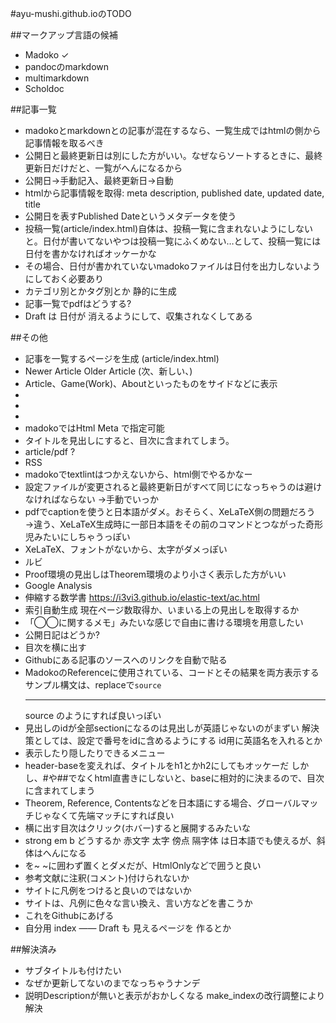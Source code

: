 #ayu-mushi.github.ioのTODO


##マークアップ言語の候補
* Madoko ✓
* pandocのmarkdown
* multimarkdown
* Scholdoc


##記事一覧
* madokoとmarkdownとの記事が混在するなら、一覧生成ではhtmlの側から記事情報を取るべき
* 公開日と最終更新日は別にした方がいい。なぜならソートするときに、最終更新日だけだと、一覧がへんになるから
* 公開日→手動記入、最終更新日→自動
* htmlから記事情報を取得: meta description, published date, updated date, title
* 公開日を表すPublished Dateというメタデータを使う
* 投稿一覧(article/index.html)自体は、投稿一覧に含まれないようにしないと。日付が書いてないやつは投稿一覧にふくめない…として、投稿一覧には日付を書かなければオッケーかな
* その場合、日付が書かれていないmadokoファイルは日付を出力しないようにしておく必要あり
* カテゴリ別とかタグ別とか 静的に生成
* 記事一覧でpdfはどうする?
* Draft は 日付が 消えるようにして、収集されなくしてある


##その他
* 記事を一覧するページを生成 (article/index.html)
* Newer Article Older Article (次、新しい、)
* Article、Game(Work)、Aboutといったものをサイドなどに表示
* <meta name="twitter:title" content="About me">
* <meta name="keywords" content="">
* <meta name="twitter:site" content="mushi_ayumu">
* <meta name="description"> madokoではHtml Meta で指定可能
* タイトルを見出しにすると、目次に含まれてしまう。
* article/pdf ?
* RSS
* madokoでtextlintはつかえないから、html側でやるかなー
* 設定ファイルが変更されると最終更新日がすべて同じになっちゃうのは避けなければならない →手動でいっか
* pdfでcaptionを使うと日本語がダメ。おそらく、XeLaTeX側の問題だろう →違う、XeLaTeX生成時に一部日本語をその前のコマンドとつながった奇形児みたいにしちゃうっぽい
* XeLaTeX、フォントがないから、太字がダメっぽい
* ルビ
* Proof環境の見出しはTheorem環境のより小さく表示した方がいい
* Google Analysis
* 伸縮する数学書 https://i3vi3.github.io/elastic-text/ac.html
* 索引自動生成 現在ページ数取得か、いまいる上の見出しを取得するか
* 「◯◯に関するメモ」みたいな感じで自由に書ける環境を用意したい
* 公開日記はどうか?
* 目次を横に出す
* Githubにある記事のソースへのリンクを自動で貼る
* MadokoのReferenceに使用されている、コードとその結果を両方表示するサンプル構文は、replaceで``` source ``` <hr> source のようにすれば良いっぽい
* 見出しのidが全部sectionになるのは見出しが英語じゃないのがまずい 解決策としては、設定で番号をidに含めるようにする id用に英語名を入れるとか
* 表示したり隠したりできるメニュー
* header-baseを変えれば、タイトルをh1とかh2にしてもオッケーだ しかし、#や##でなくhtml直書きにしないと、baseに相対的に決まるので、目次に含まれてしまう
* Theorem, Reference, Contentsなどを日本語にする場合、グローバルマッチじゃなくて先端マッチにすれば良い
* 横に出す目次はクリック(ホバー)すると展開するみたいな
* strong em b どうするか 赤文字 太字 傍点 隔字体 は日本語でも使えるが、斜体はへんになる
* <main>を~ ~に囲わず置くとダメだが、HtmlOnlyなどで囲うと良い
* 参考文献に注釈(コメント)付けられないか
* サイトに凡例をつけると良いのではないか
* サイトは、凡例に色々な言い換え、言い方などを書こうか
* これをGithubにあげる
* 自分用 index ―― Draft も 見えるページを 作るとか

##解決済み
* サブタイトルも付けたい
* なぜか更新してないのまでなっちゃうナンデ
* 説明Descriptionが無いと表示がおかしくなる make_indexの改行調整により解決
